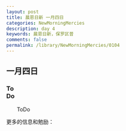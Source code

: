 ```yaml
---
layout: post
title: 晨恩日新 一月四日
categories: NewMorningMercies
description: day 4
keywords: 晨恩日新，保罗区普
comments: false
permalink: /library/NewMorningMercies/0104
---
```


## 一月四日

### To <br> Do

&emsp;&emsp;ToDo

更多的信息和勉励：[]()

